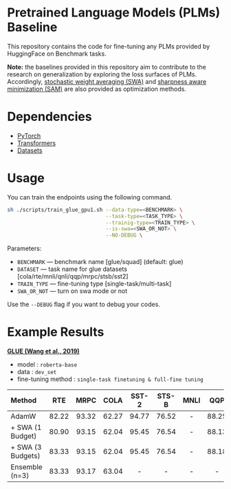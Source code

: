 # Pretrained Language Models (PLMs) Baseline
This repository contains the code for fine-tuning any PLMs provided by HuggingFace on Benchmark tasks.

<b>Note:</b> the baselines provided in this repository aim to contribute to the research on generalization by exploring the loss surfaces of PLMs. Accordingly, [stochastic weight averaging (SWA)](https://arxiv.org/abs/1803.05407) and [sharpness aware minimization (SAM)](https://arxiv.org/abs/2010.01412) are also provided as optimization methods.

# Dependencies
* [PyTorch](http://pytorch.org/)
* [Transformers](https://huggingface.co/docs/transformers/)
* [Datasets](https://huggingface.co/docs/datasets/)

# Usage
You can train the endpoints using the following command.

```bash
sh ./scripts/train_glue_gpu1.sh --data-type=<BENCHMARK> \
                                --task-type=<TASK_TYPE> \
                                --trainig-type=<TRAIN_TYPE> \
                                --is-swa=<SWA_OR_NOT> \
                                --NO-DEBUG \
```

Parameters:

* ```BENCHMARK``` &mdash; benchmark name [glue/squad] (default: glue)
* ```DATASET``` &mdash; task name for glue datasets [cola/rte/mnli/qnli/qqp/mrpc/stsb/sst2]
* ```TRAIN_TYPE``` &mdash; fine-tuning type [single-task/multi-task]
* ```SWA_OR_NOT``` &mdash; turn on swa mode or not

Use the `--DEBUG` flag if you want to debug your codes.

# Example Results

**[GLUE (Wang et al., 2019)](https://gluebenchmark.com/)**

* model : `roberta-base`
* data  : `dev_set`
* fine-tuning method : `single-task finetuning & full-fine tuning`

| Method             | RTE    | MRPC   | COLA   | SST-2  | STS-B | MNLI | QQP   | QNLI
| :-                 | :-:    | :-:    | :-:    | :-:    | :-:   | :-:  | :-:   | :-:
| AdamW              | 82.22  | 93.32  | 62.27  | 94.77  | 76.52 |  -   | 88.25 |  -
| + SWA (1 Budget)   | 80.90  | 93.15  | 62.04  | 95.45  | 76.54 |  -   | 88.13 |  -
| + SWA (3 Budgets)  | 83.33  | 93.15  | 62.04  | 95.45  | 76.54 |  -   | 88.18 |  -
| Ensemble (n=3)     | 83.33  | 93.17  | 63.04  | -      | -     |  -   |  -    |  -